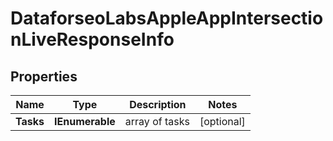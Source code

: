# DataforseoLabsAppleAppIntersectionLiveResponseInfo


## Properties

| Name | Type | Description | Notes |
|------------ | ------------- | ------------- | -------------|
**Tasks** | **IEnumerable<DataforseoLabsAppleAppIntersectionLiveTaskInfo>** | array of tasks |[optional]|